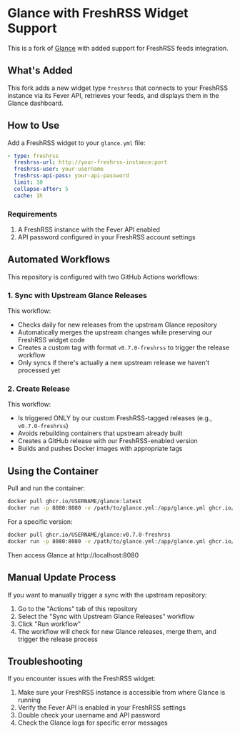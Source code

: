 # Glance with FreshRSS Widget Support

This is a fork of [Glance](https://github.com/glanceapp/glance) with added support for FreshRSS feeds integration.

## What's Added

This fork adds a new widget type `freshrss` that connects to your FreshRSS instance via its Fever API, retrieves your feeds, and displays them in the Glance dashboard.

## How to Use

Add a FreshRSS widget to your `glance.yml` file:

```yaml
- type: freshrss
  freshrss-url: http://your-freshrss-instance:port
  freshrss-user: your-username
  freshrss-api-pass: your-api-password
  limit: 10
  collapse-after: 5
  cache: 1h
```

### Requirements

1. A FreshRSS instance with the Fever API enabled
2. API password configured in your FreshRSS account settings

## Automated Workflows

This repository is configured with two GitHub Actions workflows:

### 1. Sync with Upstream Glance Releases

This workflow:
- Checks daily for new releases from the upstream Glance repository
- Automatically merges the upstream changes while preserving our FreshRSS widget code
- Creates a custom tag with format `v0.7.0-freshrss` to trigger the release workflow
- Only syncs if there's actually a new upstream release we haven't processed yet

### 2. Create Release

This workflow:
- Is triggered ONLY by our custom FreshRSS-tagged releases (e.g., `v0.7.0-freshrss`)
- Avoids rebuilding containers that upstream already built
- Creates a GitHub release with our FreshRSS-enabled version
- Builds and pushes Docker images with appropriate tags

## Using the Container

Pull and run the container:

```bash
docker pull ghcr.io/USERNAME/glance:latest
docker run -p 8080:8080 -v /path/to/glance.yml:/app/glance.yml ghcr.io/USERNAME/glance:latest
```

For a specific version:

```bash
docker pull ghcr.io/USERNAME/glance:v0.7.0-freshrss
docker run -p 8080:8080 -v /path/to/glance.yml:/app/glance.yml ghcr.io/USERNAME/glance:v0.7.0-freshrss
```

Then access Glance at http://localhost:8080

## Manual Update Process

If you want to manually trigger a sync with the upstream repository:

1. Go to the "Actions" tab of this repository
2. Select the "Sync with Upstream Glance Releases" workflow
3. Click "Run workflow"
4. The workflow will check for new Glance releases, merge them, and trigger the release process

## Troubleshooting

If you encounter issues with the FreshRSS widget:

1. Make sure your FreshRSS instance is accessible from where Glance is running
2. Verify the Fever API is enabled in your FreshRSS settings
3. Double check your username and API password
4. Check the Glance logs for specific error messages 